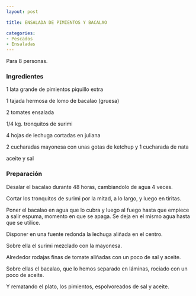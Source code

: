 ```yaml
---
layout: post

title: ENSALADA DE PIMIENTOS Y BACALAO

categories:
- Pescados
- Ensaladas
---
```

Para 8 personas.

<h3>Ingredientes</h3>

1 lata grande de pimientos piquillo extra

1 tajada hermosa de lomo de bacalao (gruesa)

2 tomates ensalada

1/4 kg. tronquitos de surimi

4 hojas de lechuga cortadas en juliana

2 cucharadas mayonesa con unas gotas de ketchup y 1 cucharada de nata

aceite y sal

<h3>Preparación</h3>

Desalar el bacalao durante 48 horas, cambiandolo de agua 4 veces.

Cortar los tronquitos de surimi por la mitad, a lo largo, y luego en tiritas.

Poner el bacalao en agua que lo cubra y luego al fuego hasta que empiece a salir espuma, momento en que se apaga. Se deja en el mismo agua hasta que se utilice.

Disponer en una fuente redonda la lechuga aliñada en el centro.

Sobre ella el surimi mezclado con la mayonesa.

Alrededor rodajas finas de tomate aliñadas con un poco de sal y aceite.

Sobre ellas el bacalao, que lo hemos separado en láminas, rociado con un poco de aceite.

Y rematando el plato, los pimientos, espolvoreados de sal y aceite.

